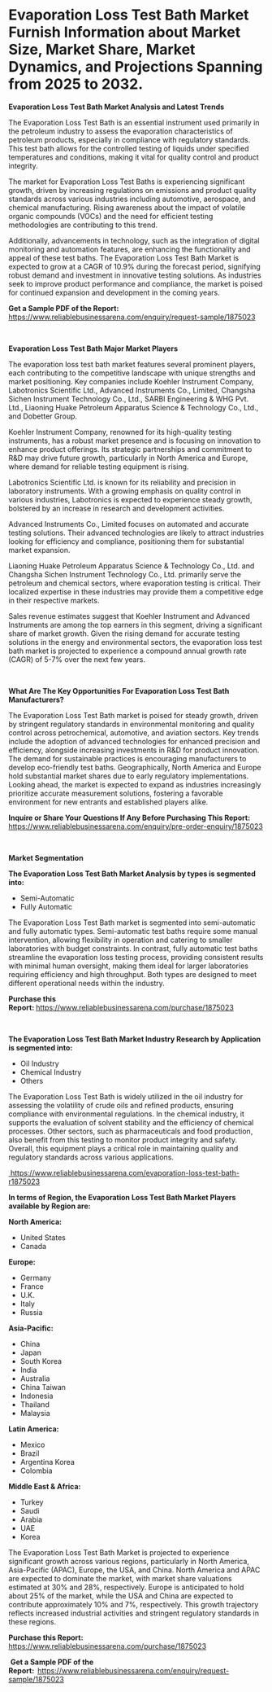 <p><h1>Evaporation Loss Test Bath Market Furnish Information about Market Size, Market Share, Market Dynamics, and Projections Spanning from 2025 to 2032.</h1></p><p><strong>Evaporation Loss Test Bath Market Analysis and Latest Trends</strong></p>
<p><p>The Evaporation Loss Test Bath is an essential instrument used primarily in the petroleum industry to assess the evaporation characteristics of petroleum products, especially in compliance with regulatory standards. This test bath allows for the controlled testing of liquids under specified temperatures and conditions, making it vital for quality control and product integrity. </p><p>The market for Evaporation Loss Test Baths is experiencing significant growth, driven by increasing regulations on emissions and product quality standards across various industries including automotive, aerospace, and chemical manufacturing. Rising awareness about the impact of volatile organic compounds (VOCs) and the need for efficient testing methodologies are contributing to this trend. </p><p>Additionally, advancements in technology, such as the integration of digital monitoring and automation features, are enhancing the functionality and appeal of these test baths. The Evaporation Loss Test Bath Market is expected to grow at a CAGR of 10.9% during the forecast period, signifying robust demand and investment in innovative testing solutions. As industries seek to improve product performance and compliance, the market is poised for continued expansion and development in the coming years.</p></p>
<p><strong>Get a Sample PDF of the Report:&nbsp;</strong> <a href="https://www.reliablebusinessarena.com/enquiry/request-sample/1875023?utm_campaign=3493&utm_medium=2&utm_source=Github&utm_content=ia&utm_term=12042025&utm_id=evaporation-loss-test-bath">https://www.reliablebusinessarena.com/enquiry/request-sample/1875023</a></p>
<p>&nbsp;</p>
<p><strong>Evaporation Loss Test Bath Major Market Players</strong></p>
<p><p>The evaporation loss test bath market features several prominent players, each contributing to the competitive landscape with unique strengths and market positioning. Key companies include Koehler Instrument Company, Labotronics Scientific Ltd., Advanced Instruments Co., Limited, Changsha Sichen Instrument Technology Co., Ltd., SARBI Engineering & WHG Pvt. Ltd., Liaoning Huake Petroleum Apparatus Science & Technology Co., Ltd., and Dobetter Group.</p><p>Koehler Instrument Company, renowned for its high-quality testing instruments, has a robust market presence and is focusing on innovation to enhance product offerings. Its strategic partnerships and commitment to R&D may drive future growth, particularly in North America and Europe, where demand for reliable testing equipment is rising.</p><p>Labotronics Scientific Ltd. is known for its reliability and precision in laboratory instruments. With a growing emphasis on quality control in various industries, Labotronics is expected to experience steady growth, bolstered by an increase in research and development activities.</p><p>Advanced Instruments Co., Limited focuses on automated and accurate testing solutions. Their advanced technologies are likely to attract industries looking for efficiency and compliance, positioning them for substantial market expansion.</p><p>Liaoning Huake Petroleum Apparatus Science & Technology Co., Ltd. and Changsha Sichen Instrument Technology Co., Ltd. primarily serve the petroleum and chemical sectors, where evaporation testing is critical. Their localized expertise in these industries may provide them a competitive edge in their respective markets.</p><p>Sales revenue estimates suggest that Koehler Instrument and Advanced Instruments are among the top earners in this segment, driving a significant share of market growth. Given the rising demand for accurate testing solutions in the energy and environmental sectors, the evaporation loss test bath market is projected to experience a compound annual growth rate (CAGR) of 5-7% over the next few years.</p></p>
<p>&nbsp;</p>
<p><strong>What Are The Key Opportunities For Evaporation Loss Test Bath Manufacturers?</strong></p>
<p><p>The Evaporation Loss Test Bath market is poised for steady growth, driven by stringent regulatory standards in environmental monitoring and quality control across petrochemical, automotive, and aviation sectors. Key trends include the adoption of advanced technologies for enhanced precision and efficiency, alongside increasing investments in R&D for product innovation. The demand for sustainable practices is encouraging manufacturers to develop eco-friendly test baths. Geographically, North America and Europe hold substantial market shares due to early regulatory implementations. Looking ahead, the market is expected to expand as industries increasingly prioritize accurate measurement solutions, fostering a favorable environment for new entrants and established players alike.</p></p>
<p><strong>Inquire or Share Your Questions If Any Before Purchasing This Report:</strong> <a href="https://www.reliablebusinessarena.com/enquiry/pre-order-enquiry/1875023?utm_campaign=3493&utm_medium=2&utm_source=Github&utm_content=ia&utm_term=12042025&utm_id=evaporation-loss-test-bath">https://www.reliablebusinessarena.com/enquiry/pre-order-enquiry/1875023</a></p>
<p>&nbsp;</p>
<p><strong>Market Segmentation</strong></p>
<p><strong>The Evaporation Loss Test Bath Market Analysis by types is segmented into:</strong></p>
<p><ul><li>Semi-Automatic</li><li>Fully Automatic</li></ul></p>
<p><p>The Evaporation Loss Test Bath market is segmented into semi-automatic and fully automatic types. Semi-automatic test baths require some manual intervention, allowing flexibility in operation and catering to smaller laboratories with budget constraints. In contrast, fully automatic test baths streamline the evaporation loss testing process, providing consistent results with minimal human oversight, making them ideal for larger laboratories requiring efficiency and high throughput. Both types are designed to meet different operational needs within the industry.</p></p>
<p><strong>Purchase this Report:&nbsp;</strong><a href="https://www.reliablebusinessarena.com/purchase/1875023?utm_campaign=3493&utm_medium=2&utm_source=Github&utm_content=ia&utm_term=12042025&utm_id=evaporation-loss-test-bath">https://www.reliablebusinessarena.com/purchase/1875023</a></p>
<p>&nbsp;</p>
<p><strong>The Evaporation Loss Test Bath Market Industry Research by Application is segmented into:</strong></p>
<p><ul><li>Oil Industry</li><li>Chemical Industry</li><li>Others</li></ul></p>
<p><p>The Evaporation Loss Test Bath is widely utilized in the oil industry for assessing the volatility of crude oils and refined products, ensuring compliance with environmental regulations. In the chemical industry, it supports the evaluation of solvent stability and the efficiency of chemical processes. Other sectors, such as pharmaceuticals and food production, also benefit from this testing to monitor product integrity and safety. Overall, this equipment plays a critical role in maintaining quality and regulatory standards across various applications.</p></p>
<p><a href="https://www.reliablebusinessarena.com/evaporation-loss-test-bath-r1875023?utm_campaign=3493&utm_medium=2&utm_source=Github&utm_content=ia&utm_term=12042025&utm_id=evaporation-loss-test-bath">&nbsp;https://www.reliablebusinessarena.com/evaporation-loss-test-bath-r1875023</a></p>
<p><strong>In terms of Region, the Evaporation Loss Test Bath Market Players available by Region are:</strong></p>
<p>
    <p> <strong> North America: </strong>
        <ul>
            <li>United States</li>
            <li>Canada</li>
        </ul>
        </p> 
    <p> <strong> Europe: </strong>
        <ul>
            <li>Germany</li>
            <li>France</li>
            <li>U.K.</li>
            <li>Italy</li>
            <li>Russia</li>
        </ul>
        </p> 
    <p> <strong> Asia-Pacific: </strong>
        <ul>
            <li>China</li>
            <li>Japan</li>
            <li>South Korea</li>
            <li>India</li>
            <li>Australia</li>
            <li>China Taiwan</li>
            <li>Indonesia</li>
            <li>Thailand</li>
            <li>Malaysia</li>
        </ul>
        </p> 
    <p> <strong> Latin America: </strong>
        <ul>
            <li>Mexico</li>
            <li>Brazil</li>
            <li>Argentina Korea</li>
            <li>Colombia</li>
        </ul>
        </p> 
    <p> <strong> Middle East & Africa: </strong>
        <ul>
            <li>Turkey</li>
            <li>Saudi</li>
            <li>Arabia</li>
            <li>UAE</li>
            <li>Korea</li>
        </ul>
    </p>
    </p>
<p><p>The Evaporation Loss Test Bath Market is projected to experience significant growth across various regions, particularly in North America, Asia-Pacific (APAC), Europe, the USA, and China. North America and APAC are expected to dominate the market, with market share valuations estimated at 30% and 28%, respectively. Europe is anticipated to hold about 25% of the market, while the USA and China are expected to contribute approximately 10% and 7%, respectively. This growth trajectory reflects increased industrial activities and stringent regulatory standards in these regions.</p></p>
<p><strong>Purchase this Report: </strong><a href="https://www.reliablebusinessarena.com/purchase/1875023?utm_campaign=3493&utm_medium=2&utm_source=Github&utm_content=ia&utm_term=12042025&utm_id=evaporation-loss-test-bath">https://www.reliablebusinessarena.com/purchase/1875023</a></p>
<p>&nbsp;<strong>Get a Sample PDF of the Report:&nbsp;&nbsp;</strong><a href="https://www.reliablebusinessarena.com/enquiry/request-sample/1875023?utm_campaign=3493&utm_medium=2&utm_source=Github&utm_content=ia&utm_term=12042025&utm_id=evaporation-loss-test-bath">https://www.reliablebusinessarena.com/enquiry/request-sample/1875023</a></p>
<p><strong></strong></p>
<p><p></p><p></p><p></p></p>